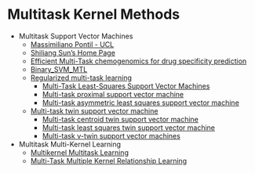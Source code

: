 # Multitask Kernel Methods
* Multitask Support Vector Machines
    * [Massimiliano Pontil - UCL](http://www0.cs.ucl.ac.uk/staff/M.Pontil/pubs.html)
    * [Shiliang Sun’s Home Page](http://www.cst.ecnu.edu.cn/~slsun/)
    * [Efficient Multi-Task chemogenomics for drug specificity prediction](https://github.com/bplaye/efficient_MultiTask_SVM_for_chemogenomics)
    * [Binary_SVM_MTL](https://github.com/maziars/Binary_SVM_MTL)
    * [Regularized multi-task learning](https://dl.acm.org/doi/10.1145/1014052.1014067)
        * [Multi-Task Least-Squares Support Vector Machines](https://github.com/pzczxs/MTLSSVM)
        * [Multi-task proximal support vector machine](https://doi.org/10.1016/j.patcog.2015.01.014)
        * [Multi-task asymmetric least squares support vector machine](https://link.springer.com/article/10.1007%2Fs10489-017-1087-9)
    * [Multi-task twin support vector machine](https://link.springer.com/chapter/10.1007%2F978-3-642-34481-7_42)
        * [Multi-task centroid twin support vector machine](https://doi.org/10.1016/j.neucom.2014.07.025)
        * [Multi-task least squares twin support vector machine](https://doi.org/10.1016/j.neucom.2018.12.079)
        * [Multi-task ν-twin support vector machines](https://link.springer.com/article/10.1007%2Fs00521-019-04628-5)
* Multitask Multi-Kernel Learning
    * [Multikernel Multitask Learning](https://github.com/XiaoliNolan/MKMTL)
    * [Multi-Task Multiple Kernel Relationship Learning](https://github.com/keerthi166/MKMTRL)
